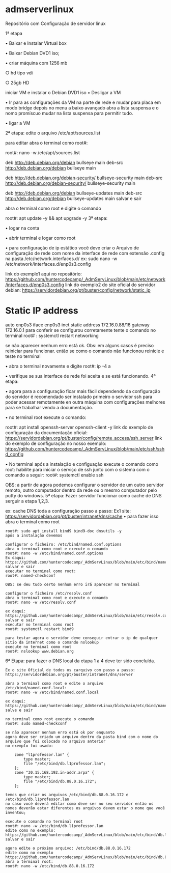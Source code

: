# admserverlinux

Repositório com Configuração de servidor linux

1ª etapa

• Baixar e Instalar Virtual box

• Baixar Debian DVD1 iso;

• criar máquina com 1256 mb

○ hd tipo vdi   

○ 25gb HD 

iniciar  VM  e instalar o Debian DVD1 iso
• Desligar a VM

• Ir para as configurações da VM na parte de rede e mudar para placa em modo bridge depois no menu a baixo avançado abra a lista suspensa e o nomo promíscuo mudar na lista suspensa para permitir tudo.

• ligar a VM

2ª etapa: edite o arquivo /etc/apt/sources.list

para editar abra o terminal como root#:

root#: nano -w /etc/apt/sources.list

deb http://deb.debian.org/debian bullseye main
deb-src http://deb.debian.org/debian bullseye main

deb http://deb.debian.org/debian-security/ bullseye-security main
deb-src http://deb.debian.org/debian-security/ bullseye-security main

deb http://deb.debian.org/debian bullseye-updates main
deb-src http://deb.debian.org/debian bullseye-updates main
salvar e sair

abra o terminal como root e digite o comando

root#: apt update -y && apt upgrade -y
3ª etapa:

• logar na conta

• abrir terminal e logar como root

• para configuração de ip estático você deve criar o Arquivo de configuração de rede com nome da interface de rede com extensão .config na pasta /etc/network.interfaces.d/ ex: sudo nano -w /etc/network/interfaces.d/enp0s3.config

link do exemplo1 aqui no repositório: https://github.com/huntercodecamp/_AdmServLinux/blob/main/etc/network/interfaces.d/enp0s3.config link do exemplo2 do site oficial do servidor debian: https://servidordebian.org/pt/buster/config/network/static_ip

# Static IP address
auto enp0s3
iface enp0s3 inet static
    address 172.16.0.88/16
    gateway 172.16.0.1
para conferir se configurou corretamente tente o comando no terminal root# : systemctl restart networking

se não aparecer nenhum erro está ok. Obs: em alguns casos é preciso reiniciar para funcionar. então se como o comando não funcionou reinicie e teste no terminal

• abra o terminal novamente e digite root#: ip -4 a

• verifique se sua interface de rede foi aceita e se está funcionando.
4ª etapa:

• agora para a configuração ficar mais fácil dependendo da configuração do servidor é recomendado ser instalado primeiro o servidor ssh para poder acessar remotamente en outra máquina com configurações melhores para se trabalhar vendo a documentação.

• no terminal root execute o comando: 

  root#: apt install openssh-server openssh-client -y 
  link do exemplo de configuração da documentação oficial: https://servidordebian.org/pt/buster/config/remote_access/ssh_server
  link do exemplo de configuração no nosso exemplo: https://github.com/huntercodecamp/_AdmServLinux/blob/main/etc/ssh/sshd_config

•  No terminal após a instalação e configuação execute o comando como root: 
  habilite para iniciar o serviço de ssh junto com o sistema com o comando a seguir:
  root#: systemctl enable ssh

OBS: a partir de agora podemos configurar o servidor de um outro servidor remoto, outro computador dentro da rede ou o mesmo computador pelo putty do windows.
5ª etapa: Fazer servidor funcionar como cache de DNS serguir a etapa 1,2,3.

ex: cache DNS toda a configuração passo a passo: Ex1 site: https://servidordebian.org/pt/buster/intranet/dns/cache
• para fazer isso abra o terminal como root

    root#: sudo apt install bind9 bind9-doc dnsutils -y
    após a instalação devemos 
    
    configurar o ficheiro: /etc/bind/named.conf.options
    abra o terminal como root e execute o comando
    root#: nano -w /etc/bind/named.conf.options
    Ex daqui: https://github.com/huntercodecamp/_AdmServLinux/blob/main/etc/bind/named.conf.options
    salvar e sair
    executar no terminal como root: 
    root#: named-checkconf

    OBS: se deu tudo certo nenhum erro irá aparecer no terminal

    configurar o ficheiro /etc/resolv.conf
    abra o terminal como root e execute o comando 
    root#: nano -w /etc/resolv.conf

    ex daqui: https://github.com/huntercodecamp/_AdmServLinux/blob/main/etc/resolv.conf
    salvar e sair 
    executar no terminal como root 
    root#: systemctl restart bind9

    para testar agora o servidor deve conseguir entrar o ip de qualquer sitio da internet como o comando nslookup
    execute no terminal como root
    root#: nslookup www.debian.org
        
        
6ª Etapa: para fazer o DNS local da etapa 1 a 4 deve ter sido concluída.

    Ex o site Oficial de todos os carquivo com passo a passo: https://servidordebian.org/pt/buster/intranet/dns/server
    
    abra o terminal como root e edite o arquivo /etc/bind/named.conf.local:
    root#: nano -w /etc/bind/named.conf.local
    
    ex daqui: https://github.com/huntercodecamp/_AdmServLinux/blob/main/etc/bind/named.conf.local
    salve e sair
    
    no terminal como root execute o comando 
    root#: sudo named-checkconf
    
    se não aparecer nenhum erro está ok por enquanto
    agora deve ser criado um arquivo dentro da pasta bind com o nome do arquivo que foi colocado no arquivo anterior
    no exemplo foi usado:
    
        zone "l1professor.lan" {
            type master;
            file "/etc/bind/db.l1professor.lan";
        };
        zone "30.15.168.192.in-addr.arpa" {
            type master;
            file "/etc/bind/db.88.0.16.172";
        };
        
    temos que criar os arquivos /etc/bind/db.88.0.16.172 e /etc/bind/db.l1professor.lan
    no caso você deverá editar como deve ser no seu servidor então os nomes deverão estar diferentes os arquivos devem estar o nome que você inventou;
    
    execute o comando no terminal root 
    root#: nano -w /etc/bind/db.l1professor.lan
    edite como no exemplo: https://github.com/huntercodecamp/_AdmServLinux/blob/main/etc/bind/db.l1professor.lan
    salvar e sair
    
    agora edite o próximo arquivo: /etc/bind/db.88.0.16.172
    edite como no exemplo https://github.com/huntercodecamp/_AdmServLinux/blob/main/etc/bind/db.88.0.16.172
    abra o terminal root: 
    root#: nano -w /etc/bind/db.88.0.16.172
